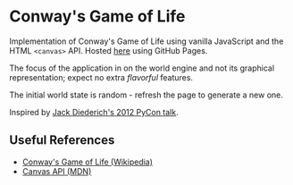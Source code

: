 # Conway's Game of Life

Implementation of Conway's Game of Life using vanilla JavaScript
and the HTML `<canvas>` API.
Hosted [here](https://tlgs.github.io/life) using GitHub Pages.

The focus of the application in on the world engine and not its graphical
representation; expect no extra _flavorful_ features.

The initial world state is random - refresh the page to generate a new one.

Inspired by
[Jack Diederich's 2012 PyCon talk](https://www.youtube.com/watch?v=o9pEzgHorH0).

## Useful References

- [Conway's Game of Life (Wikipedia)](https://en.wikipedia.org/wiki/Conway's_Game_of_Life)
- [Canvas API (MDN)](https://developer.mozilla.org/en-US/docs/Web/API/Canvas_API)
